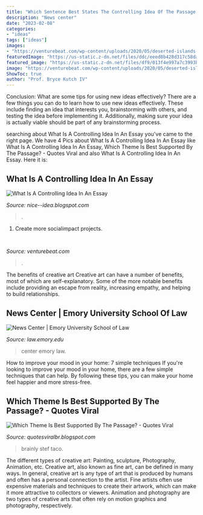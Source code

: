 ```yaml
---
title: "Which Sentence Best States The Controlling Idea Of The Passage Quizlet ~ News Center"
description: "News center"
date: "2023-02-08"
categories:
- "ideas"
tags: ["ideas"]
images:
- "https://venturebeat.com/wp-content/uploads/2020/05/deserted-islands-devops.png?w=800"
featuredImage: "https://us-static.z-dn.net/files/ddc/eeed8b428d317c58da691e868e1876a0.png"
featured_image: "https://us-static.z-dn.net/files/df9/013f4e997a7c3993bed46af57abcac0e.jpg"
image: "https://venturebeat.com/wp-content/uploads/2020/05/deserted-islands-devops.png?w=800"
ShowToc: true
author: "Prof. Bryce Kutch IV"
---
```



Conclusion: What are some tips for using new ideas effectively?
There are a few things you can do to learn how to use new ideas effectively. These include finding an idea that interests you, brainstorming with others, and testing the idea before implementing it. Additionally, making sure your idea is actually viable should be part of any brainstorming process.

	

		
searching about What Is A Controlling Idea In An Essay you've came to the right page. We have 4 Pics about What Is A Controlling Idea In An Essay like What Is A Controlling Idea In An Essay, Which Theme Is Best Supported By The Passage? - Quotes Viral and also What Is A Controlling Idea In An Essay. Here it is:
		
    
## What Is A Controlling Idea In An Essay

<img loading=lazy src="https://us-static.z-dn.net/files/ddc/eeed8b428d317c58da691e868e1876a0.png" onerror="this.onerror=null;this.src='https://tse1.mm.bing.net/th?id=OIP.hJg2mnHXE7_Gg4NwJRw6BAHaHa&amp;pid=15.1';" alt="What Is A Controlling Idea In An Essay">

_Source: nice--idea.blogspot.com_

>. 

	

1. Create more socialimpact projects.

    
## 

<img loading=lazy src="https://venturebeat.com/wp-content/uploads/2020/05/deserted-islands-devops.png?w=800" onerror="this.onerror=null;this.src='https://tse4.mm.bing.net/th?id=OIP.UGt6QPKIHa9PnAKD-gUZaAHaE5&amp;pid=15.1';" alt="">

_Source: venturebeat.com_

>. 

	

The benefits of creative art
Creative art can have a number of benefits, most of which are self-explanatory. Some of the more notable benefits include providing an escape from reality, increasing empathy, and helping to build relationships.

    
## News Center | Emory University School Of Law

<img loading=lazy src="http://law.emory.edu/news-center/in-the-news/2014/10/images/Dowd-189-117.jpg" onerror="this.onerror=null;this.src='https://tse2.mm.bing.net/th?id=OIP.RhA518yYO0dpg2ACGb53CAAAAA&amp;pid=15.1';" alt="News Center | Emory University School of Law">

_Source: law.emory.edu_

>center emory law. 

	

How to improve your mood in your home: 7 simple techniques
If you're looking to improve your mood in your home, there are a few simple techniques that can help. By following these tips, you can make your home feel happier and more stress-free.

    
## Which Theme Is Best Supported By The Passage? - Quotes Viral

<img loading=lazy src="https://us-static.z-dn.net/files/df9/013f4e997a7c3993bed46af57abcac0e.jpg" onerror="this.onerror=null;this.src='https://tse3.mm.bing.net/th?id=OIP.lu4u1YkfxiSSKjAxoNIh4wHaFj&amp;pid=15.1';" alt="Which Theme Is Best Supported By The Passage? - Quotes Viral">

_Source: quotesviralbr.blogspot.com_

>brainly stef taco. 

	

The different types of creative art: Painting, sculpture, Photography, Animation, etc.
Creative art, also known as fine art, can be defined in many ways. In general, creative art is any type of art that is produced by humans and often has a personal connection to the artist. Fine artists often use expensive materials and techniques to create their artwork, which can make it more attractive to collectors or viewers. Animation and photography are two types of creative arts that often rely on motion graphics and photography, respectively.

